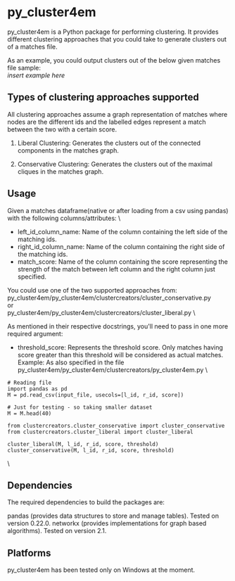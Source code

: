 # py_cluster4em
py_cluster4em is a Python package for performing clustering. 
It provides different clustering approaches that you could take to generate clusters out of a matches file. 

As an example, you could output clusters out of the below given matches file sample:\
*insert example here*

## Types of clustering approaches supported
All clustering approaches assume a graph representation of matches where nodes are the different ids and the labelled edges represent a match between the two with a certain score.

1. Liberal Clustering: Generates the clusters out of the connected components in the matches graph.

2. Conservative Clustering: Generates the clusters out of the maximal cliques in the matches graph.

## Usage
Given a matches dataframe(native or after loading from a csv using pandas) with the following columns/attributes: \
* left_id_column_name: Name of the column containing the left side of the matching ids.
* right_id_column_name: Name of the column containing the right side of the matching ids.
* match_score: Name of the column containing the score representing the strength of the match between left column and the right column just specified.

You could use one of the two supported approaches from: \
py_cluster4em/py_cluster4em/clustercreators/cluster_conservative.py \
or \
py_cluster4em/py_cluster4em/clustercreators/cluster_liberal.py \

As mentioned in their respective docstrings, you'll need to pass in one more required argument:
* threshold_score: Represents the threshold score. Only matches having score greater than this threshold will be considered as actual matches.
\
Example:
As also specified in the file py_cluster4em/py_cluster4em/clustercreators/py_cluster4em.py
\
```
# Reading file
import pandas as pd
M = pd.read_csv(input_file, usecols=[l_id, r_id, score])

# Just for testing - so taking smaller dataset
M = M.head(40)

from clustercreators.cluster_conservative import cluster_conservative
from clustercreators.cluster_liberal import cluster_liberal

cluster_liberal(M, l_id, r_id, score, threshold)
cluster_conservative(M, l_id, r_id, score, threshold)
```
\


## Dependencies
The required dependencies to build the packages are:

pandas (provides data structures to store and manage tables). Tested on version 0.22.0.
networkx (provides implementations for graph based algorithms). Tested on version 2.1.

## Platforms
py_cluster4em has been tested only on Windows at the moment.

